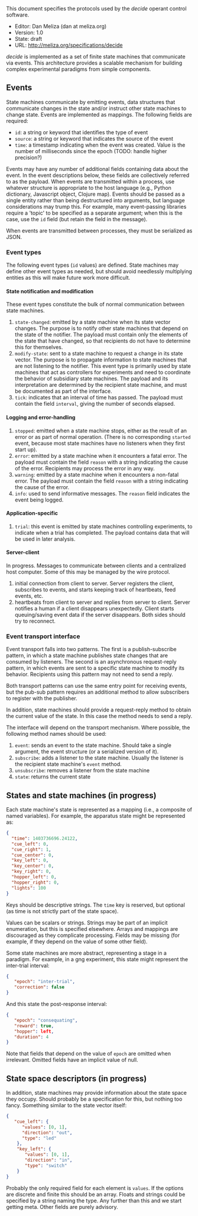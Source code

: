 
This document specifies the protocols used by the *decide* operant control
software.

-   Editor: Dan Meliza (dan at meliza.org)
-   Version: 1.0
-   State:  draft
-   URL: <http://meliza.org/specifications/decide>

*decide* is implemented as a set of finite state machines that communicate via events. This architecture provides a scalable mechanism for building complex experimental paradigms from simple components.

## Events

State machines communicate by emitting events, data structures that communicate changes in the state and/or instruct other state machines to change state. Events are implemented as mappings. The following fields are required:

- `id`: a string or keyword that identifies the type of event
- `source`: a string or keyword that indicates the source of the event
- `time`: a timestamp indicating when the event was created. Value is the number
  of milliseconds since the epoch (TODO: handle higher precision?)

Events may have any number of additional fields containing data about the event.
In the event descriptions below, these fields are collectively referred to as
the payload. When events are transmitted within a process, use whatever
structure is appropriate to the host language (e.g., Python dictionary,
Javascript object, Clojure map). Events should be passed as a single entity
rather than being destructured into arguments, but language considerations may
trump this. For example, many event-passing libraries require a 'topic' to be
specified as a separate argument; when this is the case, use the `id` field (but
retain the field in the message).

When events are transmitted between processes, they must be serialized as JSON.

### Event types

The following event types (`id` values) are defined. State machines may define
other event types as needed, but should avoid needlessly multiplying entities as
this will make future work more difficult.

#### State notification and modification

These event types constitute the bulk of normal communication between state
machines.

1. `state-changed`: emitted by a state machine when its state vector changes.
   The purpose is to notify other state machines that depend on the state of the
   notifier. The payload must contain only the elements of the state that have
   changed, so that recipients do not have to determine this for themselves.
2. `modify-state`: sent to a state machine to request a change in its state
   vector. The purpose is to propagate information to state machines that are
   not listening to the notifier. This event type is primarily used by state
   machines that act as controllers for experiments and need to coordinate the
   behavior of subsidiary state machines. The payload and its interpretation are
   determined by the recipient state machine, and must be documented as part of
   the interface.
3. `tick`: indicates that an interval of time has passed. The payload must
   contain the field `interval`, giving the number of seconds elapsed.

#### Logging and error-handling

1. `stopped`: emitted when a state machine stops, either as the result of an
   error or as part of normal operation. (There is no corresponding `started`
   event, because most state machines have no listeners when they first start
   up).
2. `error`: emitted by a state machine when it encounters a fatal error. The
   payload must contain the field `reason` with a string indicating the cause of
   the error. Recipients may process the error in any way.
3. `warning`: emitted by a state machine when it encounters a non-fatal error.
   The payload must contain the field `reason` with a string indicating the
   cause of the error.
4. `info`: used to send informative messages. The `reason` field indicates the
   event being logged.

#### Application-specific

1. `trial`: this event is emitted by state machines controlling experiments, to
   indicate when a trial has completed. The payload contains data that will be
   used in later analysis.

#### Server-client

In progress. Messages to communicate between clients and a centralized host computer. Some of this may be managed by the wire protocol.

1. initial connection from client to server. Server registers the client, subscribes to events, and starts keeping track of heartbeats, feed events, etc.
2. heartbeats from client to server and replies from server to client. Server notifies a human if a client disappears unexpectedly. Client starts queuing/saving event data if the server disappears. Both sides should try to reconnect.

### Event transport interface

Event transport falls into two patterns. The first is a publish-subscribe
pattern, in which a state machine publishes state changes that are consumed by
listeners. The second is an asynchronous request-reply pattern, in which events are
sent to a specific state machine to modify its behavior. Recipients using this pattern may not need to send a reply.

Both transport patterns can use the same entry point for receiving events, but
the pub-sub pattern requires an additional method to allow subscribers to
register with the publisher.

In addition, state machines should provide a request-reply method to obtain the
current value of the state. In this case the method needs to send a reply.

The interface will depend on the transport mechanism. Where possible, the following method names should be used:

1. `event`: sends an event to the state machine. Should take a single
   argument, the event structure (or a serialized version of it).
2. `subscribe`: adds a listener to the state machine. Usually the listener is
   the recipient state machine's `event` method.
3. `unsubscribe`: removes a listener from the state machine
4. `state`: returns the current state

## States and state machines (in progress)

Each state machine's state is represented as a mapping (i.e., a composite of
named variables). For example, the apparatus state might be represented as:

```json
{
  "time": 1403736696.24122,
  "cue_left": 0,
  "cue_right": 1,
  "cue_center": 0,
  "key_left": 0,
  "key_center": 0,
  "key_right": 0,
  "hopper_left": 0,
  "hopper_right": 0,
  "lights": 100
}
```

Keys should be descriptive strings. The `time` key is reserved, but optional (as
time is not strictly part of the state space).

Values can be scalars or strings. Strings may be part of an implicit
enumeration, but this is specified elsewhere. Arrays and mappings are
discouraged as they complicate processing. Fields may be missing (for example,
if they depend on the value of some other field).

Some state machines are more abstract, representing a stage in a paradigm. For
example, in a gng experiment, this state might represent the inter-trial interval:

```json
{
   "epoch": "inter-trial",
   "correction": false
}
```

And this state the post-response interval:

```json
{
   "epoch": "consequating",
   "reward": true,
   "hopper": left,
   "duration": 4
}
```

Note that fields that depend on the value of `epoch` are omitted when
irrelevant. Omitted fields have an implicit value of null.

## State space descriptors (in progress)

In addition, state machines may provide information about the state space they
occupy. Should probably be a specification for this, but nothing too fancy.
Something similar to the state vector itself:

```json
{
   "cue_left": {
      "values": [0, 1],
      "direction": "out",
      "type": "led"
    },
    "key_left": {
       "values": [0, 1],
       "direction": "in",
       "type": "switch"
    }
}
```

Probably the only required field for each element is `values`. If the options
are discrete and finite this should be an array. Floats and strings could be
specified by a string naming the type. Any further than this and we start
getting meta. Other fields are purely advisory.

